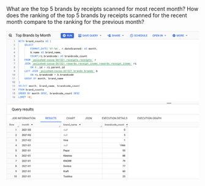 What are the top 5 brands by receipts scanned for most recent month?
How does the ranking of the top 5 brands by receipts scanned for the recent month compare to the ranking for the previous month?

![WeatherForecastApp Architecture](../assets/Top_brands.png)
